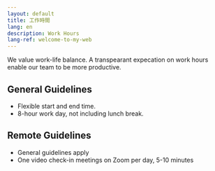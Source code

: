 ```yaml
---
layout: default
title: 工作時間
lang: en
description: Work Hours
lang-ref: welcome-to-my-web
---
```




We value work-life balance. A transpearant expecation on work hours enable our team to be more productive.

## General Guidelines
* Flexible start and end time.
* 8-hour work day, not including lunch break.

## Remote Guidelines
* General guidelines apply
* One video check-in meetings on Zoom per day, 5-10 minutes
